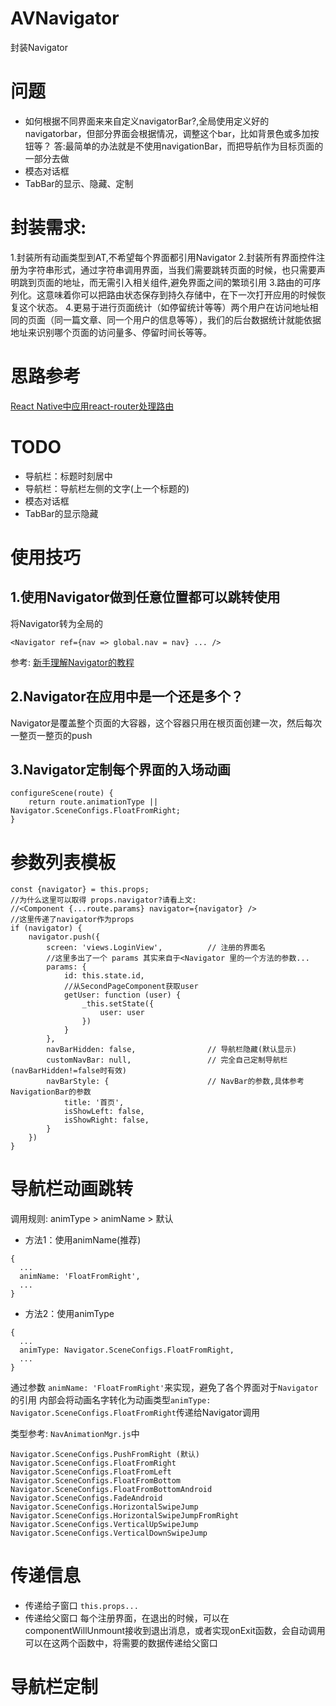 # AVNavigator
封装Navigator

# 问题
- 如何根据不同界面来来自定义navigatorBar?,全局使用定义好的navigatorbar，但部分界面会根据情况，调整这个bar，比如背景色或多加按钮等？
 答:最简单的办法就是不使用navigationBar，而把导航作为目标页面的一部分去做
- 模态对话框
- TabBar的显示、隐藏、定制

# 封装需求:
1.封装所有动画类型到AT,不希望每个界面都引用Navigator
2.封装所有界面控件注册为字符串形式，通过字符串调用界面，当我们需要跳转页面的时候，也只需要声明跳到页面的地址，而无需引入相关组件,避免界面之间的繁琐引用
3.路由的可序列化。这意味着你可以把路由状态保存到持久存储中，在下一次打开应用的时候恢复这个状态。
4.更易于进行页面统计（如停留统计等等）两个用户在访问地址相同的页面（同一篇文章、同一个用户的信息等等），我们的后台数据统计就能依据地址来识别哪个页面的访问量多、停留时间长等等。

# 思路参考
[React Native中应用react-router处理路由](http://bbs.reactnative.cn/topic/495/react-native%E4%B8%AD%E5%BA%94%E7%94%A8react-router%E5%A4%84%E7%90%86%E8%B7%AF%E7%94%B1)

# TODO
- 导航栏：标题时刻居中
- 导航栏：导航栏左侧的文字(上一个标题的)
- 模态对话框
- TabBar的显示隐藏



# 使用技巧

## 1.使用Navigator做到任意位置都可以跳转使用
将Navigator转为全局的
```
<Navigator ref={nav => global.nav = nav} ... />
```
参考: [新手理解Navigator的教程](http://bbs.reactnative.cn/topic/20/%E6%96%B0%E6%89%8B%E7%90%86%E8%A7%A3navigator%E7%9A%84%E6%95%99%E7%A8%8B)

## 2.Navigator在应用中是一个还是多个？
Navigator是覆盖整个页面的大容器，这个容器只用在根页面创建一次，然后每次一整页一整页的push

## 3.Navigator定制每个界面的入场动画
```
configureScene(route) {
    return route.animationType || Navigator.SceneConfigs.FloatFromRight;
}
```


# 参数列表模板
```
const {navigator} = this.props;
//为什么这里可以取得 props.navigator?请看上文:
//<Component {...route.params} navigator={navigator} />
//这里传递了navigator作为props
if (navigator) {
    navigator.push({
        screen: 'views.LoginView',          // 注册的界面名
        //这里多出了一个 params 其实来自于<Navigator 里的一个方法的参数...
        params: {
            id: this.state.id,
            //从SecondPageComponent获取user
            getUser: function (user) {
                _this.setState({
                    user: user
                })
            }
        },
        navBarHidden: false,                // 导航栏隐藏(默认显示)
        customNavBar: null,                 // 完全自己定制导航栏(navBarHidden!=false时有效)
        navBarStyle: {                      // NavBar的参数,具体参考NavigationBar的参数
            title: '首页',
            isShowLeft: false,
            isShowRight: false,
        }
    })
}
```

# 导航栏动画跳转
调用规则: animType > animName > 默认

- 方法1：使用animName(推荐)
```
{
  ...
  animName: 'FloatFromRight',
  ...
}
```

- 方法2：使用animType
```
{
  ...
  animType: Navigator.SceneConfigs.FloatFromRight,
  ...
}
```

通过参数 ```animName: 'FloatFromRight'```来实现，避免了各个界面对于```Navigator```的引用
内部会将动画名字转化为动画类型```animType: Navigator.SceneConfigs.FloatFromRight```传递给Navigator调用

类型参考: ```NavAnimationMgr.js```中
```
Navigator.SceneConfigs.PushFromRight (默认)
Navigator.SceneConfigs.FloatFromRight
Navigator.SceneConfigs.FloatFromLeft
Navigator.SceneConfigs.FloatFromBottom
Navigator.SceneConfigs.FloatFromBottomAndroid
Navigator.SceneConfigs.FadeAndroid
Navigator.SceneConfigs.HorizontalSwipeJump
Navigator.SceneConfigs.HorizontalSwipeJumpFromRight
Navigator.SceneConfigs.VerticalUpSwipeJump
Navigator.SceneConfigs.VerticalDownSwipeJump
```

# 传递信息
- 传递给子窗口 ```this.props...```
- 传递给父窗口
每个注册界面，在退出的时候，可以在componentWillUnmount接收到退出消息，或者实现onExit函数，会自动调用
可以在这两个函数中，将需要的数据传递给父窗口

# 导航栏定制
